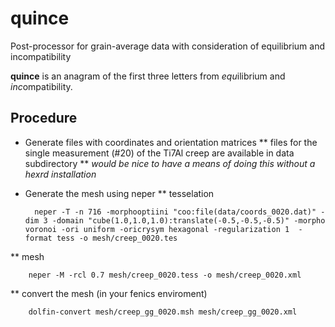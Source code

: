 # quince
Post-processor for grain-average data with consideration of equilibrium and incompatibility

**quince** is an anagram of the first three letters from *equ*ilibrium and *inc*ompatibility.

## Procedure

* Generate files with coordinates and orientation matrices
** files for the single measurement (#20) of the Ti7Al creep are available in data subdirectory
** _would be nice to have a means of doing this without a hexrd installation_
* Generate the mesh using neper
** tesselation

        neper -T -n 716 -morphooptiini "coo:file(data/coords_0020.dat)" -dim 3 -domain "cube(1.0,1.0,1.0):translate(-0.5,-0.5,-0.5)" -morpho voronoi -ori uniform -oricrysym hexagonal -regularization 1  -format tess -o mesh/creep_0020.tes
** mesh

        neper -M -rcl 0.7 mesh/creep_0020.tess -o mesh/creep_0020.xml
** convert the mesh (in your fenics enviroment)

        dolfin-convert mesh/creep_gg_0020.msh mesh/creep_gg_0020.xml

